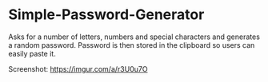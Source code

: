 # Simple-Password-Generator
Asks for a number of letters, numbers and special characters and generates a random password. Password is then stored in the clipboard so users can easily paste it. 

Screenshot: https://imgur.com/a/r3U0u7O
